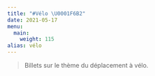 ```yaml
---
title: "#Vélo \U0001F6B2"
date: 2021-05-17
menu:
  main:
    weight: 115
alias: vélo
---
```

> Billets sur le thème du déplacement à vélo.
